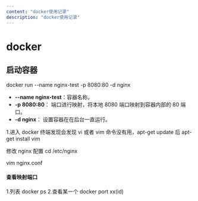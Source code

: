 ```yaml
---
content: "docker使用记录"
description: "docker使用记录"
---
```


# docker

## 启动容器

docker run --name nginx-test -p 8080:80 -d nginx

- **--name nginx-test**：容器名称。
- **-p 8080:80**： 端口进行映射，将本地 8080 端口映射到容器内部的 80 端口。
- **-d nginx**： 设置容器在在后台一直运行。

1.进入 docker 终端发现会发现 vi 或者 vim 命令没有⽤，apt-get update 后 apt-get install vim

修改 nginx 配置
cd /etc/nginx

vim nginx.conf

#### 查看映射端口

1.列表 docker ps 2.查看某一个 docker port xx(id)
